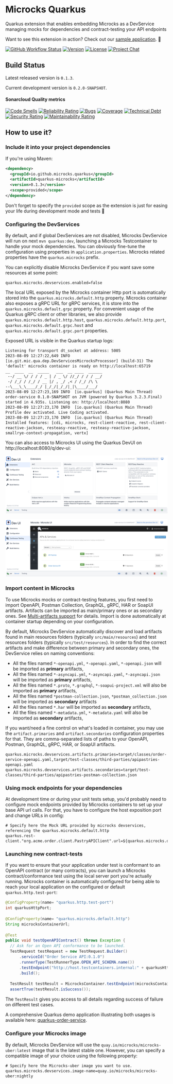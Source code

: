 # Microcks Quarkus

Quarkus extension that enables embedding Microcks as a DevService managing mocks for dependencies and contract-testing your API endpoints

Want to see this extension in action? Check out our [sample application](https://github.com/microcks/api-lifecycle/tree/master/shift-left-demo/quarkus-order-service). 🚀

[![GitHub Workflow Status](https://img.shields.io/github/actions/workflow/status/microcks/microcks-quarkus/build-verify.yml?logo=github&style=for-the-badge)](https://github.com/microcks/microcks-quarkus/actions)
[![Version](https://img.shields.io/maven-central/v/io.github.microcks.quarkus/quarkus-microcks?color=blue&style=for-the-badge)]((https://search.maven.org/artifact/io.github.microcks.quarkus/quarkus-microcks-parent))
[![License](https://img.shields.io/github/license/microcks/microcks-quarkus?style=for-the-badge&logo=apache)](https://www.apache.org/licenses/LICENSE-2.0)
[![Project Chat](https://img.shields.io/badge/discord-microcks-pink.svg?color=7289da&style=for-the-badge&logo=discord)](https://microcks.io/discord-invite/)

## Build Status

Latest released version is `0.1.3`.

Current development version is `0.2.0-SNAPSHOT`.

#### Sonarcloud Quality metrics

[![Code Smells](https://sonarcloud.io/api/project_badges/measure?project=microcks_microcks-quarkus&metric=code_smells)](https://sonarcloud.io/summary/new_code?id=microcks_microcks-quarkus)
[![Reliability Rating](https://sonarcloud.io/api/project_badges/measure?project=microcks_microcks-quarkus&metric=reliability_rating)](https://sonarcloud.io/summary/new_code?id=microcks_microcks-quarkus)
[![Bugs](https://sonarcloud.io/api/project_badges/measure?project=microcks_microcks-quarkus&metric=bugs)](https://sonarcloud.io/summary/new_code?id=microcks_microcks-quarkus)
[![Coverage](https://sonarcloud.io/api/project_badges/measure?project=microcks_microcks-quarkus&metric=coverage)](https://sonarcloud.io/summary/new_code?id=microcks_microcks-quarkus)
[![Technical Debt](https://sonarcloud.io/api/project_badges/measure?project=microcks_microcks-quarkus&metric=sqale_index)](https://sonarcloud.io/summary/new_code?id=microcks_microcks-quarkus)
[![Security Rating](https://sonarcloud.io/api/project_badges/measure?project=microcks_microcks-quarkus&metric=security_rating)](https://sonarcloud.io/summary/new_code?id=microcks_microcks-quarkus)
[![Maintainability Rating](https://sonarcloud.io/api/project_badges/measure?project=microcks_microcks-quarkus&metric=sqale_rating)](https://sonarcloud.io/summary/new_code?id=microcks_microcks-quarkus)

## How to use it?

### Include it into your project dependencies

If you're using Maven:
```xml
<dependency>
  <groupId>io.github.microcks.quarkus</groupId>
  <artifactId>quarkus-microcks</artifactId>
  <version>0.1.3</version>
  <scope>provided</scope>
</dependency>
```

Don't forget to specify the `provided` scope as the extension is just for easing your life during development mode and tests 👻

### Configuring the DevServices

By default, and if global DevServices are not disabled, Microcks DevService will run on next `mvn quarkus:dev`, launching 
a Microcks Testcontainer to handle your mock dependencies.  You can obviously fine-tune the configuration using properties 
in `application.properties`. Microcks related properties have the `quarkus.microcks` prefix.

You can explicitly disable Microcks DevService if you want save some resources at some point:

```properties
quarkus.microcks.devservices.enabled=false
```

The local URL exposed by the Microcks container Http port is automatically stored into the `quarkus.microcks.default.http` property.
Microcks container also exposes a gRPC URL for gRPC services, it is store into the `quarkus.microcks.default.grpc` property.
For convenient usage of the Quarkus gRPC client or other libraries, we also provide `quarkus.microcks.default.http.host`, 
`quarkus.microcks.default.http.port`, `quarkus.microcks.default.grpc.host` and `quarkus.microcks.default.grpc.port` properties.

Exposed URL is visible in the Quarkus startup logs:

```shell
Listening for transport dt_socket at address: 5005
2023-08-09 12:27:22,649 INFO  [io.git.mic.qua.dep.DevServicesMicrocksProcessor] (build-31) The 'default' microcks container is ready on http://localhost:65719
__  ____  __  _____   ___  __ ____  ______ 
 --/ __ \/ / / / _ | / _ \/ //_/ / / / __/ 
 -/ /_/ / /_/ / __ |/ , _/ ,< / /_/ /\ \   
--\___\_\____/_/ |_/_/|_/_/|_|\____/___/   
2023-08-09 12:27:23,169 INFO  [io.quarkus] (Quarkus Main Thread) order-service 0.1.0-SNAPSHOT on JVM (powered by Quarkus 3.2.3.Final) started in 4.935s. Listening on: http://localhost:8080
2023-08-09 12:27:23,170 INFO  [io.quarkus] (Quarkus Main Thread) Profile dev activated. Live Coding activated.
2023-08-09 12:27:23,170 INFO  [io.quarkus] (Quarkus Main Thread) Installed features: [cdi, microcks, rest-client-reactive, rest-client-reactive-jackson, resteasy-reactive, resteasy-reactive-jackson, smallrye-context-propagation, vertx]
```

You can also access to Microcks UI using the Quarkus DevUI on http://localhost:8080/q/dev-ui:

![Microcks card](./assets/devui-integration-card.png)

![Microcks UI](./assets/devui-integration-microcks.png)

### Import content in Microcks

To use Microcks mocks or contract-testing features, you first need to import OpenAPI, Postman Collection, GraphQL, gRPC, HAR or
SoapUI artifacts. Artifacts can be imported as main/primary ones or as secondary ones. 
See [Multi-artifacts support](https://microcks.io/documentation/using/importers/#multi-artifacts-support) for details. 
Import is done automatically at container startup depending on your configuration.

By default, Microcks DevService automatically discover and load artifacts found in main resources folders (typically `src/main/resources`)
and test resources folders (typically `src/test/resources`).
In order to find the correct artifacts and make difference between primary and secondary ones, the DevService relies on naming conventions:
* All the files named `*-openapi.yml`, `*-openapi.yaml`, `*-openapi.json` will be imported as **primary** artifacts,
* All the files named `*-asyncapi.yml`, `*-asyncapi.yaml`, `*-asyncapi.json` will be imported as **primary** artifacts,
* All the files named `*.proto`, `*.graphql`, `*-soapui-project.xml` will also be imported as **primary** artifacts,
* All the files named `*postman-collection.json`, `*postman_collection.json` will be imported as **secondary** artifacts
* All the files named `*.har` will be imported as **secondary** artifacts,
* All the files named `*-metadata.yml`, `*-metadata.yaml` will also be imported as **secondary** artifacts,

If you want/need a fine control on what's loaded in container, you may use the `artifact.primaries` and `artifact.secondaries` 
configuration properties for that. They are comma-separated lists of paths to your OpenAPI, Postman, GraphQL, gRPC, HAR, or SoapUI artifacts.

```properties
quarkus.microcks.devservices.artifacts.primaries=target/classes/order-service-openapi.yaml,target/test-classes/third-parties/apipastries-openapi.yaml
quarkus.microcks.devservices.artifacts.secondaries=target/test-classes/third-parties/apipastries-postman-collection.json
```

### Using mock endpoints for your dependencies

At development time or during your unit tests setup, you'd probably need to configure mock endpoints provided by Microcks 
containers to set up your base API url calls. For that, you have to configure the host exposition port and change URLs in config:

```properties
# Specify here the Mock URL provided by microcks devservices, referencing the quarkus.microcks.default.http
quarkus.rest-client."org.acme.order.client.PastryAPIClient".url=${quarkus.microcks.default.http}/rest/API+Pastries/0.0.1
```

### Launching new contract-tests

If you want to ensure that your application under test is conformant to an OpenAPI contract (or many contracts),
you can launch a Microcks contract/conformance test using the local server port you're actually running. Microcks container
is automatically configured for being able to reach your local application on the configured or default `quarkus.http.test-port`:

```java
@ConfigProperty(name= "quarkus.http.test-port")
int quarkusHttpPort;

@ConfigProperty(name= "quarkus.microcks.default.http")
String microcksContainerUrl;

@Test
public void testOpenAPIContract() throws Exception {
  // Ask for an Open API conformance to be launched.
  TestRequest testRequest = new TestRequest.Builder()
      .serviceId("Order Service API:0.1.0")
      .runnerType(TestRunnerType.OPEN_API_SCHEMA.name())
      .testEndpoint("http://host.testcontainers.internal:" + quarkusHttpPort + "/api")
      .build();

  TestResult testResult = MicrocksContainer.testEndpoint(microcksContainerUrl, testRequest);
  assertTrue(testResult.isSuccess());
```

The `TestResult` gives you access to all details regarding success of failure on different test cases.

A comprehensive Quarkus demo application illustrating both usages is available here: [quarkus-order-service](https://github.com/microcks/api-lifecycle/tree/master/shift-left-demo/quarkus-order-service).


### Configure your Microcks image

By default, Microcks DevService will use the `quay.io/microcks/microcks-uber:latest` image that is the latest stable one.
However, you can specify a compatible image of your choice using the following property:

```properties
# Specify here the Microcks-uber image you want to use.
quarkus.microcks.devservices.image-name=quay.io/microcks/microcks-uber:nightly
```